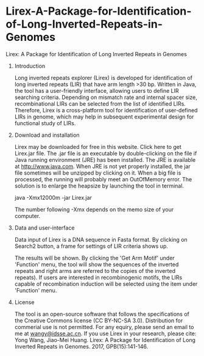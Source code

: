 # Lirex-A-Package-for-Identification-of-Long-Inverted-Repeats-in-Genomes
Lirex: A Package for Identification of Long Inverted Repeats in Genomes
1. Introduction

    Long inverted repeats explorer (Lirex) is developed for identification of long inverted repeats (LIR) that have arm length >30 bp. Written in Java, the tool has a user-friendly interface, allowing users to define LIR searching criteria. Depending on mismatch rate and internal spacer size, recombinational LIRs can be selected from the list of identified LIRs. Therefore, Lirex is a cross-platform tool for identification of user-defined LIRs in genome, which may help in subsequent experimental design for functional study of LIRs.

2. Download and installation

    Lirex may be downloaded for free in this website. Click here to get Lirex.jar file. The .jar file is an executable by double-clicking on the file if Java running environment (JRE) has been installed. The JRE is available at http://www.java.com. When JRE is not yet properly installed, the jar file sometimes will be unzipped by clicking on it. When a big file is processed, the running will probably meet an OutOfMemory error. The solution is to enlarge the heapsize by launching the tool in terminal.

    java -Xmx12000m -jar Lirex.jar
    
    The number following -Xmx depends on the memo size of your computer.

3. Data and user-interface 


    Data input of Lirex is a DNA sequence in Fasta format. By clicking on Search2 button, a frame for settings of LIR criteria shows up.

    The results will be shown. By clicking the 'Get Arm Motif' under 'Function' menu, the tool will show the sequences of the inverted repeats and right arms are referred to the copies of the inverted repeats). If users are interested in recombinogenic motifs, the LIRs capable of recombination induction will be selected using the item under 'Function' menu.

4. License

    The tool is an open-source software that follows the specifications of the Creative Commons license (CC BY-NC-SA 3.0). Distribution for commerial use is not permitted. For any equiry, please send an email to me at wangy@idsse.ac.cn.
    If you use Lirex in your research, please cite:
    Yong Wang, Jiao-Mei Huang. Lirex: A Package for Identification of Long Inverted Repeats in Genomes. 2017, GPB(15):141-146.

      
